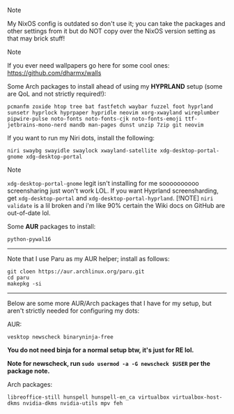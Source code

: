 > [!NOTE]
> My NixOS config is outdated so don't use it; you can take the packages and other settings from it but do NOT copy over the NixOS version setting as that may brick stuff!

> [!NOTE]
> If you ever need wallpapers go here for some cool ones: https://github.com/dharmx/walls

Some Arch packages to install ahead of using my **HYPRLAND** setup (some are QoL and not strictly required!):

```
pcmanfm zoxide htop tree bat fastfetch waybar fuzzel foot hyprland sunsetr hyprlock hyprpaper hypridle neovim xorg-xwayland wireplumber pipwire-pulse noto-fonts noto-fonts-cjk noto-fonts-emoji ttf-jetbrains-mono-nerd mandb man-pages dunst unzip 7zip git neovim
```

If you want to run my Niri dots, install the following:

```
niri swaybg swayidle swaylock xwayland-satellite xdg-desktop-portal-gnome xdg-desktop-portal
```

> [!NOTE]
> `xdg-desktop-portal-gnome` legit isn't installing for me soooooooooo screensharing just won't work LOL. If you want Hyprland screensharding, get `xdg-desktop-portal` and `xdg-desktop-portal-hyprland`.
> [!NOTE]
> `niri validate` is a lil broken and i'm like 90% certain the Wiki docs on GitHub are out-of-date lol.

Some **AUR** packages to install:

```
python-pywal16
```

---

Note that I use Paru as my AUR helper; install as follows:

```
git cloen https://aur.archlinux.org/paru.git
cd paru
makepkg -si
```

---

Below are some more AUR/Arch packages that I have for my setup, but aren't strictly needed for configuring my dots:

AUR:
```
vesktop newscheck binaryninja-free
```

**You do not need binja for a normal setup btw, it's just for RE lol.**

**Note for newscheck, run `sudo usermod -a -G newscheck $USER` per the package note.**

Arch packages:
```
libreoffice-still hunspell hunspell-en_ca virtualbox virtualbox-host-dkms nvidia-dkms nvidia-utils mpv feh
```
